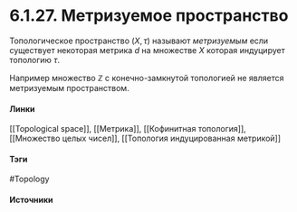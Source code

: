 # 6.1.27. Метризуемое пространство
Топологическое пространство $(X,\tau)$ называют *метризуемым* если существует некоторая метрика $d$ на множестве $X$ которая индуцирует топологию $\tau$.

Например множество $\mathbb{Z}$ с конечно-замкнутой топологией не является метризуемым пространством.
#### Линки
 [[Topological space]],
 [[Метрика]],
 [[Кофинитная топология]],
 [[Множество целых чисел]],
 [[Топология индуцированная метрикой]]
#### Тэги
 #Topology 
#### Источники
 